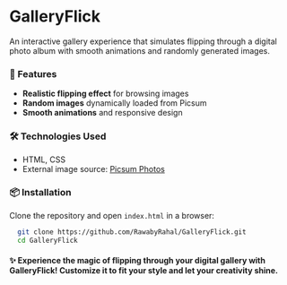 # GalleryFlick  

An interactive gallery experience that simulates flipping through a digital photo album with smooth animations and randomly generated images.  

### 🚀 Features  
- **Realistic flipping effect** for browsing images  
- **Random images** dynamically loaded from Picsum  
- **Smooth animations** and responsive design 

### 🛠️ Technologies Used  
- HTML, CSS
- External image source: [Picsum Photos](https://picsum.photos/)  

### 📦 Installation  
  Clone the repository and open `index.html` in a browser:
  ```bash
    git clone https://github.com/RawabyRahal/GalleryFlick.git
    cd GalleryFlick
  ```

#### ✨ Experience the magic of flipping through your digital gallery with GalleryFlick! Customize it to fit your style and let your creativity shine.
